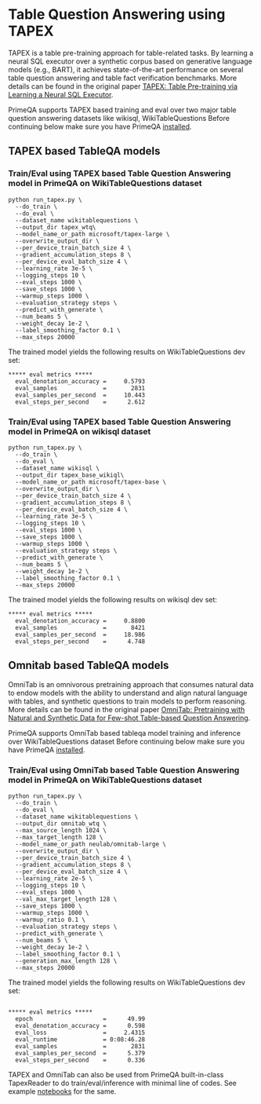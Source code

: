 # Table Question Answering using TAPEX

TAPEX is a table pre-training approach for table-related tasks. By learning a neural SQL executor over a synthetic corpus based on generative language models (e.g., BART), it achieves state-of-the-art performance on several table question answering and table fact verification benchmarks. More details can be found in the original paper [TAPEX: Table Pre-training via Learning a Neural SQL Executor](https://arxiv.org/pdf/2107.07653.pdf).

PrimeQA supports TAPEX based training and eval over two major table question answering datasets like wikisql, WikiTableQuestions
Before continuing below make sure you have PrimeQA [installed](https://primeqa.github.io/primeqa/installation.html).

## TAPEX based TableQA models

### Train/Eval using TAPEX based Table Question Answering model in PrimeQA on WikiTableQuestions dataset
```
python run_tapex.py \
  --do_train \
  --do_eval \
  --dataset_name wikitablequestions \
  --output_dir tapex_wtq\
  --model_name_or_path microsoft/tapex-large \
  --overwrite_output_dir \
  --per_device_train_batch_size 4 \
  --gradient_accumulation_steps 8 \
  --per_device_eval_batch_size 4 \
  --learning_rate 3e-5 \
  --logging_steps 10 \
  --eval_steps 1000 \
  --save_steps 1000 \
  --warmup_steps 1000 \
  --evaluation_strategy steps \
  --predict_with_generate \
  --num_beams 5 \
  --weight_decay 1e-2 \
  --label_smoothing_factor 0.1 \
  --max_steps 20000 

```
The trained model yields the following results on WikiTableQuestions dev set:
```
***** eval metrics *****
  eval_denotation_accuracy =     0.5793
  eval_samples             =       2831
  eval_samples_per_second  =     10.443
  eval_steps_per_second    =      2.612
```
### Train/Eval using TAPEX based Table Question Answering model in PrimeQA on wikisql dataset

```
python run_tapex.py \
  --do_train \
  --do_eval \
  --dataset_name wikisql \
  --output_dir tapex_base_wikiql\
  --model_name_or_path microsoft/tapex-base \
  --overwrite_output_dir \
  --per_device_train_batch_size 4 \
  --gradient_accumulation_steps 8 \
  --per_device_eval_batch_size 4 \
  --learning_rate 3e-5 \
  --logging_steps 10 \
  --eval_steps 1000 \
  --save_steps 1000 \
  --warmup_steps 1000 \
  --evaluation_strategy steps \
  --predict_with_generate \
  --num_beams 5 \
  --weight_decay 1e-2 \
  --label_smoothing_factor 0.1 \
  --max_steps 20000 

```
The trained model yields the following results on wikisql dev set:
```
***** eval metrics *****
  eval_denotation_accuracy =     0.8800
  eval_samples             =       8421
  eval_samples_per_second  =     18.986
  eval_steps_per_second    =      4.748
```


## Omnitab based TableQA models

OmniTab is an omnivorous pretraining approach that consumes natural data to endow models with the ability to understand and align natural language with tables, and synthetic questions to train models to perform reasoning. More details can be found in the original paper [OmniTab: Pretraining with Natural and Synthetic Data for Few-shot Table-based Question Answering](https://arxiv.org/pdf/2207.03637.pdf).

PrimeQA supports OmniTab based tableqa model training and inference over WikiTableQuestions dataset
Before continuing below make sure you have PrimeQA [installed](https://primeqa.github.io/primeqa/installation.html).


### Train/Eval using OmniTab based Table Question Answering model in PrimeQA on WikiTableQuestions dataset
```
python run_tapex.py \
  --do_train \
  --do_eval \
  --dataset_name wikitablequestions \
  --output_dir omnitab_wtq \
  --max_source_length 1024 \
  --max_target_length 128 \
  --model_name_or_path neulab/omnitab-large \
  --overwrite_output_dir \
  --per_device_train_batch_size 4 \
  --gradient_accumulation_steps 8 \
  --per_device_eval_batch_size 4 \
  --learning_rate 2e-5 \
  --logging_steps 10 \
  --eval_steps 1000 \
  --val_max_target_length 128 \
  --save_steps 1000 \
  --warmup_steps 1000 \
  --warmup_ratio 0.1 \
  --evaluation_strategy steps \
  --predict_with_generate \
  --num_beams 5 \
  --weight_decay 1e-2 \
  --label_smoothing_factor 0.1 \
  --generation_max_length 128 \
  --max_steps 20000 

```
The trained model yields the following results on WikiTableQuestions dev set:
```

***** eval metrics *****
  epoch                    =      49.99
  eval_denotation_accuracy =      0.598
  eval_loss                =     2.4315
  eval_runtime             = 0:08:46.28
  eval_samples             =       2831
  eval_samples_per_second  =      5.379
  eval_steps_per_second    =      0.336 

  ```
TAPEX and OmniTab can also be used from PrimeQA built-in-class TapexReader to do train/eval/inference with minimal line of codes. See example [notebooks](https://github.com/primeqa/primeqa/notebooks/tableqa) for the same. 